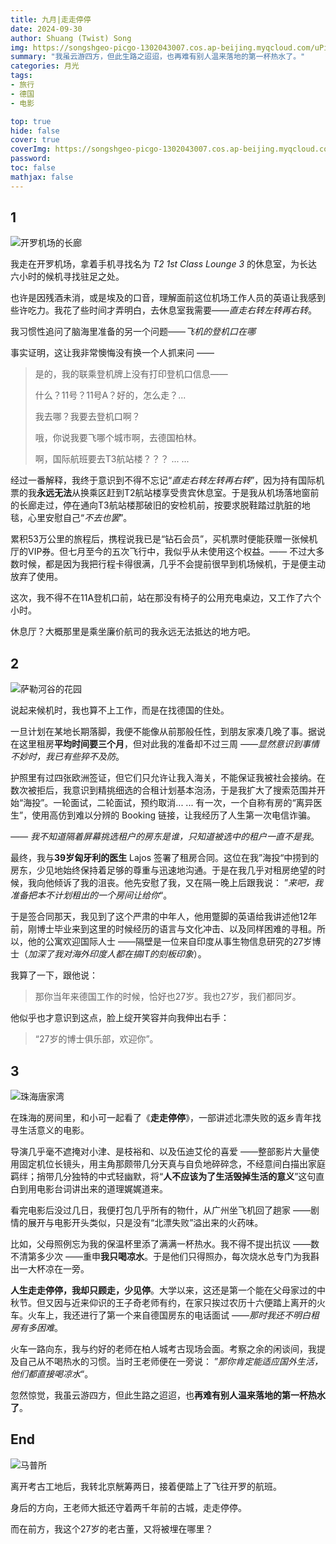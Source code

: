 ```yaml
---
title: 九月|走走停停
date: 2024-09-30
author: Shuang (Twist) Song
img: https://songshgeo-picgo-1302043007.cos.ap-beijing.myqcloud.com/uPic/BB83AAE4-396D-408D-B604-26A92565B2FF_1_105_c.jpeg
summary: "我虽云游四方，但此生路之迢迢，也再难有别人温来落地的第一杯热水了。"
categories: 月光
tags:
- 旅行
- 德国
- 电影

top: true
hide: false
cover: true
coverImg: https://songshgeo-picgo-1302043007.cos.ap-beijing.myqcloud.com/uPic/BB83AAE4-396D-408D-B604-26A92565B2FF_1_105_c.jpeg
password:
toc: false
mathjax: false
---
```


## 1

![开罗机场的长廊](https://songshgeo-picgo-1302043007.cos.ap-beijing.myqcloud.com/uPic/IMG_2304.jpeg)

我走在开罗机场，拿着手机寻找名为 *T2 1st Class Lounge 3*  的休息室，为长达六小时的候机寻找驻足之处。

也许是因残酒未消，或是埃及的口音，理解面前这位机场工作人员的英语让我感到些许吃力。我花了些时间才弄明白，去休息室我需要——*直走右转左转再右转*。

我习惯性追问了脑海里准备的另一个问题——*飞机的登机口在哪*

事实证明，这让我非常懊悔没有换一个人抓来问 ——

> 是的，我的联乘登机牌上没有打印登机口信息——
> 
> 什么？11号？11号A？好的，怎么走？...
> 
> 我去哪？我要去登机口啊？
> 
> 哦，你说我要飞哪个城市啊，去德国柏林。
> 
> 啊，国际航班要去T3航站楼？？？
> ... ...

经过一番解释，我终于意识到不得不忘记“*直走右转左转再右转*”，因为持有国际机票的我**永远无法**从换乘区赶到T2航站楼享受贵宾休息室。于是我从机场落地窗前的长廊走过，停在通向T3航站楼那破旧的安检机前，按要求脱鞋踏过肮脏的地毯，心里安慰自己“*不去也罢*”。 

累积53万公里的旅程后，携程说我已是“钻石会员”，买机票时便能获赠一张候机厅的VIP券。但七月至今的五次飞行中，我似乎从未使用这个权益。—— 不过大多数时候，都是因为我把行程卡得很满，几乎不会提前很早到机场候机，于是便主动放弃了使用。

这次，我不得不在11A登机口前，站在那没有椅子的公用充电桌边，又工作了六个小时。

休息厅？大概那里是乘坐廉价航司的我永远无法抵达的地方吧。

## 2

![萨勒河谷的花园](https://songshgeo-picgo-1302043007.cos.ap-beijing.myqcloud.com/uPic/B967DD7D-A96A-4F95-A272-653DF179EA44.jpeg)

说起来候机时，我也算不上工作，而是在找德国的住处。

一旦计划在某地长期落脚，我便不能像从前那般任性，到朋友家凑几晚了事。据说在这里租房**平均时间要三个月**，但对此我的准备却不过三周 ——*显然意识到事情不妙时，我已有些猝不及防*。

护照里有过四张欧洲签证，但它们只允许让我入海关，不能保证我被社会接纳。在数次被拒后，我意识到精挑细选的合租计划基本泡汤，于是我扩大了搜索范围并开始“海投”。一轮面试，二轮面试，预约取消... ... 有一次，一个自称有房的“离异医生”，使用高仿到难以分辨的 Booking 链接，让我经历了人生第一次电信诈骗。

*—— 我不知道隔着屏幕挑选租户的房东是谁，只知道被选中的租户一直不是我*。

最终，我与**39岁匈牙利的医生** Lajos 签署了租房合同。这位在我”海投“中捞到的房东，少见地始终保持着足够的尊重与迅速地沟通。于是在我几乎对租房绝望的时候，我向他倾诉了我的沮丧。他先安慰了我，又在隔一晚上后跟我说： ”*来吧，我准备把本不计划租出的一个房间让给你*“。

于是签合同那天，我见到了这个严肃的中年人，他用蹩脚的英语给我讲述他12年前，刚博士毕业来到这里的时候经历的语言与文化冲击、以及同样困难的寻租。所以，他的公寓欢迎国际人士 ——隔壁是一位来自印度从事生物信息研究的27岁博士（_加深了我对海外印度人都在搞IT的刻板印象_）。

我算了一下，跟他说：

> 那你当年来德国工作的时候，恰好也27岁。我也27岁，我们都同岁。

他似乎也才意识到这点，脸上绽开笑容并向我伸出右手：

> “27岁的博士俱乐部，欢迎你”。

## 3

![珠海唐家湾](https://songshgeo-picgo-1302043007.cos.ap-beijing.myqcloud.com/uPic/BB83AAE4-396D-408D-B604-26A92565B2FF_1_105_c.jpeg)

在珠海的房间里，和小可一起看了《**走走停停**》，一部讲述北漂失败的返乡青年找寻生活意义的电影。

导演几乎毫不遮掩对小津、是枝裕和、以及伍迪艾伦的喜爱 ——整部影片大量使用固定机位长镜头，用主角那颇带几分天真与自负地碎碎念，不经意间白描出家庭羁绊；捎带几分独特的中式轻幽默，将“**人不应该为了生活毁掉生活的意义**”这句直白到用电影台词讲出来的道理娓娓道来。

看完电影后没过几日，我便打包几乎所有的物什，从广州坐飞机回了趟家 ——剧情的展开与电影开头类似，只是没有“北漂失败”溢出来的火药味。

比如，父母照例忘为我的保温杯里添了满满一杯热水。我不得不提出抗议 ——数不清第多少次 ——重申**我只喝凉水**。于是他们只得照办，每次烧水总专门为我斟出一大杯凉在一旁。

**人生走走停停，我却只顾走，少见停**。大学以来，这还是第一个能在父母家过的中秋节。但又因与近来仰识的王子奇老师有约，在家只挨过农历十六便踏上离开的火车。火车上，我还进行了第一个来自德国房东的电话面试 ——*那时我还不明白租房有多困难*。

火车一路向东，我与约好的老师在柏人城考古现场会面。考察之余的闲谈间，我提及自己从不喝热水的习惯。当时王老师便在一旁说： ”*那你肯定能适应国外生活，他们都直接喝凉水*“。

忽然惊觉，我虽云游四方，但此生路之迢迢，也**再难有别人温来落地的第一杯热水了**。

## End

![马普所](https://songshgeo-picgo-1302043007.cos.ap-beijing.myqcloud.com/uPic/IMG_2316.jpeg)

离开考古工地后，我转北京觥筹两日，接着便踏上了飞往开罗的航班。

身后的方向，王老师大抵还守着两千年前的古城，走走停停。

而在前方，我这个27岁的老古董，又将被埋在哪里？

